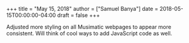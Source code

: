 +++
title = "May 15, 2018"
author = ["Samuel Banya"]
date = 2018-05-15T00:00:00-04:00
draft = false
+++

Adjusted more styling on all Musimatic webpages to appear more consistent. Will think of cool ways to add
JavaScript code as well.